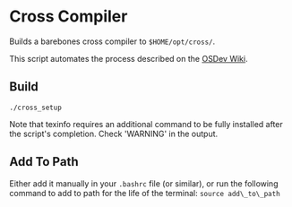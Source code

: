# Cross Compiler

Builds a barebones cross compiler to `$HOME/opt/cross/`.

This script automates the process described on the [OSDev Wiki](http://wiki.osdev.org/GCC_Cross-Compiler).

## Build
`./cross_setup`

Note that texinfo requires an additional command to be fully installed after the script's completion. Check 'WARNING' in the output.

## Add To Path
Either add it manually in your `.bashrc` file (or similar), or run the following command to add to path for the life of the terminal:
`source add\_to\_path`
